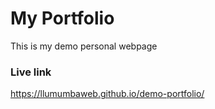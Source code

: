 # My Portfolio
This is my demo personal webpage

### Live link
https://llumumbaweb.github.io/demo-portfolio/
